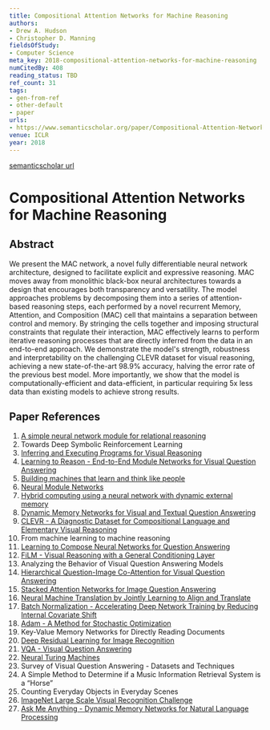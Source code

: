 ```yaml
---
title: Compositional Attention Networks for Machine Reasoning
authors:
- Drew A. Hudson
- Christopher D. Manning
fieldsOfStudy:
- Computer Science
meta_key: 2018-compositional-attention-networks-for-machine-reasoning
numCitedBy: 408
reading_status: TBD
ref_count: 31
tags:
- gen-from-ref
- other-default
- paper
urls:
- https://www.semanticscholar.org/paper/Compositional-Attention-Networks-for-Machine-Hudson-Manning/289fb3709475f5c87df8d97f129af54029d27fee?sort=total-citations
venue: ICLR
year: 2018
---
```


[semanticscholar url](https://www.semanticscholar.org/paper/Compositional-Attention-Networks-for-Machine-Hudson-Manning/289fb3709475f5c87df8d97f129af54029d27fee?sort=total-citations)

# Compositional Attention Networks for Machine Reasoning

## Abstract

We present the MAC network, a novel fully differentiable neural network architecture, designed to facilitate explicit and expressive reasoning. MAC moves away from monolithic black-box neural architectures towards a design that encourages both transparency and versatility. The model approaches problems by decomposing them into a series of attention-based reasoning steps, each performed by a novel recurrent Memory, Attention, and Composition (MAC) cell that maintains a separation between control and memory. By stringing the cells together and imposing structural constraints that regulate their interaction, MAC effectively learns to perform iterative reasoning processes that are directly inferred from the data in an end-to-end approach. We demonstrate the model's strength, robustness and interpretability on the challenging CLEVR dataset for visual reasoning, achieving a new state-of-the-art 98.9% accuracy, halving the error rate of the previous best model. More importantly, we show that the model is computationally-efficient and data-efficient, in particular requiring 5x less data than existing models to achieve strong results.

## Paper References

1. [A simple neural network module for relational reasoning](2017-a-simple-neural-network-module-for-relational-reasoning)
2. Towards Deep Symbolic Reinforcement Learning
3. [Inferring and Executing Programs for Visual Reasoning](2017-inferring-and-executing-programs-for-visual-reasoning)
4. [Learning to Reason - End-to-End Module Networks for Visual Question Answering](2017-learning-to-reason-end-to-end-module-networks-for-visual-question-answering)
5. [Building machines that learn and think like people](2016-building-machines-that-learn-and-think-like-people)
6. [Neural Module Networks](2016-neural-module-networks)
7. [Hybrid computing using a neural network with dynamic external memory](2016-hybrid-computing-using-a-neural-network-with-dynamic-external-memory)
8. [Dynamic Memory Networks for Visual and Textual Question Answering](2016-dynamic-memory-networks-for-visual-and-textual-question-answering)
9. [CLEVR - A Diagnostic Dataset for Compositional Language and Elementary Visual Reasoning](2017-clevr-a-diagnostic-dataset-for-compositional-language-and-elementary-visual-reasoning)
10. From machine learning to machine reasoning
11. [Learning to Compose Neural Networks for Question Answering](2016-learning-to-compose-neural-networks-for-question-answering)
12. [FiLM - Visual Reasoning with a General Conditioning Layer](2018-film-visual-reasoning-with-a-general-conditioning-layer)
13. Analyzing the Behavior of Visual Question Answering Models
14. [Hierarchical Question-Image Co-Attention for Visual Question Answering](2016-hierarchical-question-image-co-attention-for-visual-question-answering)
15. [Stacked Attention Networks for Image Question Answering](2016-stacked-attention-networks-for-image-question-answering)
16. [Neural Machine Translation by Jointly Learning to Align and Translate](2015-neural-machine-translation-by-jointly-learning-to-align-and-translate)
17. [Batch Normalization - Accelerating Deep Network Training by Reducing Internal Covariate Shift](2015-batch-normalization-accelerating-deep-network-training-by-reducing-internal-covariate-shift)
18. [Adam - A Method for Stochastic Optimization](2015-adam-a-method-for-stochastic-optimization)
19. Key-Value Memory Networks for Directly Reading Documents
20. [Deep Residual Learning for Image Recognition](2015-resnet.md)
21. [VQA - Visual Question Answering](2015-vqa-visual-question-answering)
22. [Neural Turing Machines](2014-neural-turing-machines)
23. Survey of Visual Question Answering - Datasets and Techniques
24. A Simple Method to Determine if a Music Information Retrieval System is a “Horse”
25. Counting Everyday Objects in Everyday Scenes
26. [ImageNet Large Scale Visual Recognition Challenge](2015-imagenet-large-scale-visual-recognition-challenge)
27. [Ask Me Anything - Dynamic Memory Networks for Natural Language Processing](2016-ask-me-anything-dynamic-memory-networks-for-natural-language-processing)
